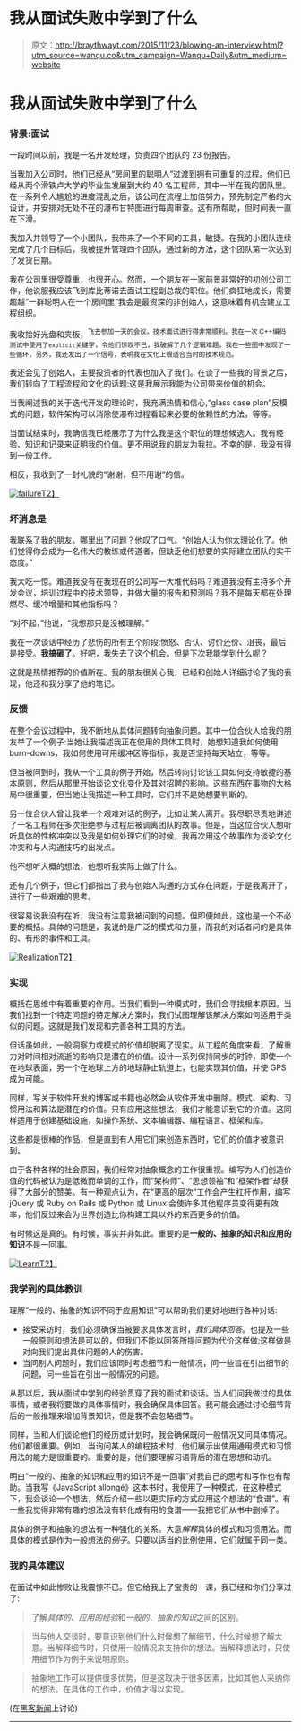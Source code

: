 # 我从面试失败中学到了什么

> 原文：<http://braythwayt.com/2015/11/23/blowing-an-interview.html?utm_source=wanqu.co&utm_campaign=Wanqu+Daily&utm_medium=website>



# 我从面试失败中学到了什么

### 背景:面试

一段时间以前，我是一名开发经理，负责四个团队的 23 份报告。

当我加入公司时，他们已经从“房间里的聪明人”过渡到拥有可重复的过程。他们已经从两个滑铁卢大学的毕业生发展到大约 40 名工程师，其中一半在我的团队里。在一系列令人尴尬的进度混乱之后，该公司在流程上加倍努力，预先制定严格的大设计，并安排对无处不在的瀑布甘特图进行每周审查。这有所帮助，但时间表一直在下滑。

我加入并领导了一个小团队，我带来了一个不同的工具，敏捷。在我的小团队连续完成了几个目标后，我被提升管理四个团队，通过新的方法，这个团队第一次达到了发货日期。

我在公司里很受尊重，也很开心。然而，一个朋友在一家前景非常好的初创公司工作，他说服我应该飞到库比蒂诺去面试工程副总裁的职位。他们疯狂地成长，需要超越“一群聪明人在一个房间里”我会是最资深的非创始人，这意味着有机会建立工程组织。

我收拾好光盘和夹板，<sup id="fnref:apple-tandem" role="doc-noteref">飞去参加一天的会议。技术面试进行得非常顺利。我在一次 C++编码测试中使用了`explicit`关键字，令他们惊叹不已，我破解了几个逻辑难题，我在一些图中发现了一些循环，另外，我还发出了一个信号，表明我在文化上很适合当时的技术规范。</sup>

我还会见了创始人，主要投资者的代表也加入了我们。在谈了一些我的背景之后，我们转向了工程流程和文化的话题:这是我展示我能为公司带来价值的机会。

当我阐述我的关于迭代开发的理论时，我充满热情和信心,“glass case plan”反模式的问题，软件架构可以消除使瀑布过程看起来必要的依赖性的方法，等等。

当面试结束时，我确信我已经展示了为什么我是这个职位的理想候选人。我有经验、知识和记录来证明我的价值。更不用说我的朋友为我拉。不幸的是，我没有得到一份工作。

相反，我收到了一封礼貌的“谢谢，但不用谢”的信。

[![failure](img/b8e0168a0c02c72c593e676b7e085978.png)T2】](https://www.flickr.com/photos/jeffdjevdet/17134243011)

### 坏消息是

我联系了我的朋友。哪里出了问题？他叹了口气。“创始人认为你太理论化了。他们觉得你会成为一名伟大的教练或传道者，但缺乏他们想要的实际建立团队的实干态度。”

我大吃一惊。难道我没有在我现在的公司写一大堆代码吗？难道我没有主持多个开发会议，培训过程中的技术领导，并做大量的报告和预测吗？我不是每天都在处理燃尽、缓冲增量和其他指标吗？

“对不起，”他说，“我想那只是没被理解。”

我在一次谈话中经历了悲伤的所有五个阶段:愤怒、否认、讨价还价、沮丧，最后是接受。**我搞砸了**。好吧，我失去了这个机会。但是下次我能学到什么呢？

这就是热情推荐的价值所在。我的朋友很关心我，已经和创始人详细讨论了我的表现，他还和我分享了他的笔记。

### 反馈

在整个会议过程中，我不断地从具体问题转向抽象问题。其中一位合伙人给我的朋友举了一个例子:当她让我描述我正在使用的具体工具时，她想知道我如何使用 burn-downs，我如何使用可用缓冲区等指标，我是否坚持每天站立，等等。

但当被问到时，我从一个工具的例子开始，然后转向讨论该工具如何支持敏捷的基本原则，然后从那里开始谈论文化变化及其对招聘的影响。这些东西在事物的大格局中很重要，但当她让我描述一种工具时，它们并不是她想要判断的。

另一位合伙人曾让我举一个艰难对话的例子，比如让某人离开。我尽职尽责地讲述了一名工程师在多次拒绝参与过程后被调离团队的故事。但是，当这位合伙人想听听具体的性格冲突以及我是如何处理它们的时候，我再次用这个故事作为谈论文化冲突和与人沟通技巧的出发点。

他不想听大概的想法，他想听我实际上做了什么。

还有几个例子，但它们都指出了我与创始人沟通的方式存在问题，于是我离开了，进行了一些艰难的思考。

很容易说我没有在听，我没有注意我被问到的问题。但即便如此，这也是一个不必要的概括。具体的问题是，我说的是广泛的模式和力量，而我的对话者问的是具体的、有形的事件和工具。

[![Realization](img/82b03089f7065e3521b3575763b3f603.png)T2】](https://www.flickr.com/photos/wonderlane/3613473396)

### 实现

概括在思维中有着重要的作用。当我们看到一种模式时，我们会寻找根本原因。当我们找到一个特定问题的特定解决方案时，我们试图理解该解决方案如何适用于类似的问题。这就是我们发现和完善各种工具的方法。

但话虽如此，一般洞察力或模式的价值却脱离了现实。从工程的角度来看，了解重力对时间相对流逝的影响只是潜在的价值。设计一系列保持同步的时钟，即使一个在地球表面，另一个在地球上方的地球静止轨道上，也能实现其价值，并使 GPS 成为可能。

同样，写关于软件开发的博客或书籍也必然会从软件开发中删除。模式、架构、习惯用法和算法是潜在的价值。只有应用这些想法，我们才能意识到它的价值。这同样适用于创建基础设施，如操作系统、文本编辑器、编程语言、框架和库。

这些都是很棒的作品，但是直到有人用它们来创造东西时，它们的价值才被意识到。

由于各种各样的社会原因，我们经常对抽象概念的工作很重视。编写为人们创造价值的代码被认为是低微而单调的工作，而“架构师”、“思想领袖”和“框架作者”却获得了大部分的赞美。有一种观点认为，在“更高的层次”工作会产生杠杆作用，编写 jQuery 或 Ruby on Rails 或 Python 或 Linux 会使许多其他程序员变得更有效率，他们反过来会为世界创造比你构建工具以外的东西更多的价值。

有时候这是真的。有时候，事实并非如此。重要的是**一般的、抽象的知识和应用的知识**不是一回事。

[![Learn](img/78da72a1db83ffc25420d870169bc751.png)T2】](https://www.flickr.com/photos/jakerust/16846023595)

### 我学到的具体教训

理解“一般的、抽象的知识不同于应用知识”可以帮助我们更好地进行各种对话:

*   接受采访时，我们必须确保当被要求具体发言时，*我们具体回答*。也提及一些一般原则和想法是可以的，但我们不能以回答所提问题为代价这样做:这样做是对向我们提出具体问题的人的伤害。
*   当问别人问题时，我们应该同时考虑细节和一般情况，问一些旨在引出细节的问题，问一些旨在引出一般情况的问题。

从那以后，我从面试中学到的经验贯穿了我的面试和谈话。当人们问我做过的具体事情，或者我将要做的具体事情时，我会确保具体回答。我可能会通过讨论细节背后的一般推理来增加背景知识，但是我不会忽略细节。

同样，当和人们谈论他们的经历或计划时，我会确保既问一般情况又问具体情况。他们都很重要。例如，当询问某人的编程技术时，他们展示出使用通用模式和习惯用法的能力是很重要的。重要的是，他们要理解习语背后的潜在思想和动机。

明白“一般的、抽象的知识和应用的知识不是一回事”对我自己的思考和写作也有帮助。当我写《JavaScript allongé》这本书时，我使用了一种模式，在这种模式下，我会谈论一个想法，然后介绍一些以更实际的方式应用这个想法的“食谱”。有一些我觉得非常有趣的想法没有转化成有用的食谱——我把它们从书中删掉了。

具体的例子和抽象的想法有一种强化的关系。大意*解释*具体的模式和习惯用法。而具体的模式是作为一般想法的*例子*。只要以适当的比例使用，它们就属于同一类。

### 我的具体建议

在面试中如此惨败让我震惊不已。但它给我上了宝贵的一课，我已经和你们分享过了:

> 了解*具体的、应用的经验*和*一般的、抽象的知识*之间的区别。

> 当与他人交谈时，要意识到他们什么时候想了解细节，什么时候想了解大意。当解释细节时，只使用一般情况来支持你的想法。当解释想法时，只使用细节作为例子来说明原则。

> 抽象地工作可以提供很多优势，但是这取决于很多因素，比如其他人采纳你的想法。在具体的工作中，价值才得以实现。

(在[黑客新闻](https://news.ycombinator.com/item?id=10621410)上讨论)

* * *

